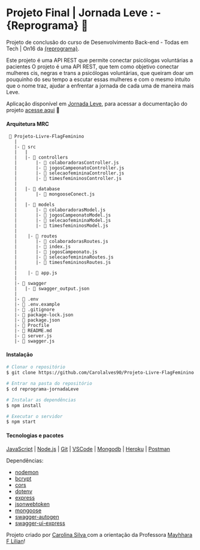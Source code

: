 

# <b> Projeto Final | Jornada Leve : - {Reprograma} </b> :purple_heart:

Projeto de conclusão do curso de Desenvolvimento Back-end - Todas em Tech | On16 da [{reprograma}](https://www.reprograma.com.br/).

Este projeto é uma API REST que permite conectar psicólogas voluntárias a pacientes O projeto é uma API REST, que tem como objetivo conectar mulheres cis, negras e trans a psicólogas voluntárias, que queiram doar um pouquinho do seu tempo a escutar essas mulheres e com o mesmo intuito que o nome traz, ajudar a enfrentar a jornada de cada uma de maneira mais Leve.

Aplicação disponível em [Jornada Leve](https://jornadaleve.herokuapp.com), para acessar a documentação do projeto [acesse aqui](https://jornadaleve.herokuapp.com/reprograma-jornadaLeve/) :purple_heart:



#### Arquitetura MRC
```
 📁 Projeto-Livre-FlagFeminino
   |
   |- 📁 src
   |   |
   |   |- 📁 controllers
   |       |- 📑 colaboradorasController.js
   |       |- 📑 jogosCampeonatoController.js
   |       |- 📑 selecaofemininaController.js
   |       |- 📑 timesfemininosController.js
   |
   |   |- 📁 database
   |       |- 📑 mongooseConect.js
   |
   |   |- 📁 models
   |       |- 📑 colaboradorasModel.js
   |       |- 📑 jogosCampeonatoModel.js
   |       |- 📑 selecaofemininaModel.js
   |       |- 📑 timesfemininosModel.js
   |
   |    |- 📁 routes
   |       |- 📑 colaboradorasRoutes.js 
   |       |- 📑 index.js
   |       |- 📑 jogosCampeonato.js   
   |       |- 📑 selecaofemininaRoutes.js
   |       |- 📑 timesfemininosRoutes.js
   |
   |    |- 📑 app.js
   |
   |- 📁 swagger
   |   |- 📑 swagger_output.json
   |
   |- 📑 .env
   |- 📑 .env.example
   |- 📑 .gitignore
   |- 📑 package-lock.json
   |- 📑 package.json
   |- 📑 Procfile
   |- 📑 README.md
   |- 📑 server.js
   |- 📑 swagger.js
   ```
#### Instalação

```bash
# Clonar o repositório
$ git clone https://github.com/Carolalves90/Projeto-Livre-FlagFeminino

# Entrar na pasta do repositório
$ cd reprograma-jornadaLeve

# Instalar as dependências
$ npm install

# Executar o servidor
$ npm start
```
#### Tecnologias e pacotes

[JavaScript](https://www.javascript.com) | [Node.js](https://nodejs.org/en/) | [Git](https://git-scm.com) | [VSCode](https://code.visualstudio.com) | [Mongodb](https://www.mongodb.com) | [Heroku](https://www.heroku.com/) | [Postman](https://documenter.getpostman.com/view/16821311/UVRAHSEo)
 
 Dependências:
- [nodemon](https://www.npmjs.com/package/nodemon)
- [bcrypt](https://www.npmjs.com/package/bcrypt)
- [cors](https://www.npmjs.com/package/cors)
- [dotenv](https://www.npmjs.com/package/dotenv)
- [express](https://www.npmjs.com/package/express)
- [jsonwebtoken](https://www.npmjs.com/package/jsonwebtoken)
- [mongoose](https://www.npmjs.com/package/mongoose)
- [swagger-autogen](https://www.npmjs.com/package/swagger-autogen)
- [swagger-ui-express](https://www.npmjs.com/package/swagger-ui-express)



Projeto criado por [Carolina Silva ](https://github.com/caroliinaasilva) com a orientação da Professora [Mayhhara F Lilian](https://github.com/mflilian)!<br>



